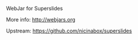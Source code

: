 WebJar for Superslides

More info: http://webjars.org

Upstream: https://github.com/nicinabox/superslides
